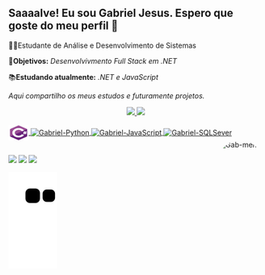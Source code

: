 ## Saaaalve! Eu sou Gabriel Jesus. Espero que goste do meu perfil 🤠  

 👨‍🎓Estudante de Análise e Desenvolvimento de Sistemas
  
  
 🎯**Objetivos:** *Desenvolvivmento Full Stack em .NET*
  
 📚**Estudando atualmente:** *.NET e JavaScript*
  
  
 *Aqui compartilho os meus estudos e futuramente projetos.*

 <div align="center">
  <a href="https://github.com/ygrook">
  <img height="180em" src="https://github-readme-stats.vercel.app/api?username=ygrook&show_icons=true&theme=dark&include_all_commits=true&count_private=true"/>
  <img height="180em" src="https://github-readme-stats.vercel.app/api/top-langs/?username=ygrook&layout=compact&langs_count=7&theme=dark"/>
</div>
  
<div style="display: inline_block"><br>
  <img align="center" alt="Gabriel-Csharp" height="30" width="40" src="https://raw.githubusercontent.com/devicons/devicon/master/icons/csharp/csharp-original.svg">
  <img align="center" alt="Gabriel-Python" height="30" width="40" src="https://cdn.jsdelivr.net/gh/devicons/devicon/icons/python/python-original.svg" />
  <img align="center" alt="Gabriel-JavaScript" height="30" width="40" src="https://cdn.jsdelivr.net/gh/devicons/devicon/icons/javascript/javascript-original.svg" />
  <img align="center" alt="Gabriel-SQLSever" height="30" width="40" src="https://cdn.jsdelivr.net/gh/devicons/devicon/icons/microsoftsqlserver/microsoftsqlserver-plain.svg" />
  <img align="right" alt="Gab-meme" height="150" style="border-radius:50px;" src="https://cdn.dicionariopopular.com/imagens/tulla-luana.gif">
<div>
 
  ##
  
  <div>
  <a href="https://instagram.com/ygrook" target="_blank"><img src="https://img.shields.io/badge/-Instagram-%23E4405F?style=for-the-badge&logo=instagram&logoColor=white" target="_blank"></a> 
  <a href = "mailto:gabrielmericom2015@gmail.com"><img src="https://img.shields.io/badge/-Gmail-%23333?style=for-the-badge&logo=gmail&logoColor=white" target="_blank"></a>
  <a href="https://www.linkedin.com/in/gabriel-jesus-3b0403190" target="_blank"><img src="https://img.shields.io/badge/-LinkedIn-%230077B5?style=for-the-badge&logo=linkedin&logoColor=white" target="_blank"></a> 
 
  ![Snake animation](https://github.com/ygrook/ygrook/blob/output/github-contribution-grid-snake.svg)
  </div>

